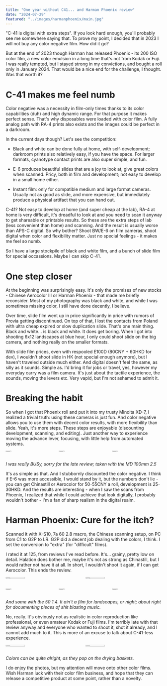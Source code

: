 ```yaml
---
title: "One year without C41... and Harman Phoenix review"
date: "2024-07-29"
featured: "../images/harmanphoenix/main.jpg"
---
```


"C-41 is digital with extra steps". If you look hard enough, you'll probably see me somewhere saying that. To prove my point, I decided that in 2023 I will not buy any color negative film. How did it go?

But at the end of 2023 though Harman has released Phoenix - its 200 ISO color film, a new color emulsion in a long time that's not from Kodak or Fuji. I was really tempted, but I stayed strong in my convictions, and bought a roll only in January 2024. That would be a nice end for the challenge, I thought. Was that worth it?

# C-41 makes me feel numb

Color negative was a necessity in film-only times thanks to its color capabilities (duh) and high dynamic range. For that purpose it makes perfect sense. That's why disposables were loaded with color film. A fully analog path with RA-4 prints also exists and the images could be perfect in a darkroom.

In the current days though? Let's see the competition: 

* Black and white can be done fully at home, with self-development; darkroom prints also relatively easy, if you have the space. For larger formats, cyanotype contact prints are also super simple, and fun.

* E-6 produces beautiful slides that are a joy to look at, give great colors when scanned. Pricy, both in film and development; not easy to develop in a small home either.

* Instant film: only for compatible medium and large format cameras. Usually not as good as slide, and more expensive, but immediately produce a physical artifact that you can hand out.

C-41? Not easy to develop at home (and super cheap at the lab), RA-4 at home is very difficult, it's dreadful to look at and you need to scan it anyway to get shareable or printable results. So these are the extra steps of lab (less convenient than home) and scanning. And the result is usually worse than APS-C digital. So why bother? Shoot BW/E-6 on film cameras, shoot digital when color and flexibility matter. Just no special feelings - it makes me feel so numb.

So I have a large stockpile of black and white film, and a bunch of slide film for special occassions. Maybe I can skip C-41.

# One step closer

At the beginning was surprisingly easy. It's only the promises of new stocks - Chinese Aerocolor III or Harman Phoenix - that made me briefly reconsider. Most of my photography was black and white, and while I was sometimes missing color, I still have done decently, I believe.

Over time, slide film went up in price significantly in price with rumors of Provia getting discontinued. On top of that, I lost the contacts from Poland with ultra cheap expired or slow duplication slide. That's one main thing. Black and white... is black and white. It does get boring. When I got into shooting 6x12 landscapes at blue hour, I only could shoot slide on the big camera, and nothing really on the smaller formats.

With slide film prices, even with respooled E100D (80CNY + 60HKD for dev), I wouldn't shoot slide in HK (not special enough anymore), but I haven't traveled outside much either. And digital doesn't feel the same, as silly as it sounds. Simple as. I'd bring it for jobs or travel, yes, however my everyday carry was a film camera. It's just about the tactile experience, the sounds, moving the levers etc. Very vapid, but I'm not ashamed to admit it.

# Breaking the habit

So when I got that Phoenix roll and put it into my trusty Minolta XD-7, I realized a trivial truth: using these cameras is just fun. And color negative allows you to use them with decent color results, with more flexibility than slide. Yeah, it's more steps. These steps are enjoyable (discounting development, scanning, and editing). Just another way to experience moving the advance lever, focusing, with little help from automated systems.

<div style="display:flex">
     <div style="flex:1;padding-left;">
          <img src="../images/harmanphoenix/bus.jpg" width="33%"/>
     </div>
     <div style="flex:1;padding-left:10px;">
          <img src="../images/harmanphoenix/bus_booth.jpg" width="33%"/>
     </div>
     <div style="flex:1;padding-left:10px;">
          <img src="../images/harmanphoenix/bus_city.jpg" width="33%"/>
     </div>
</div>

_I was really BUSy, sorry for the late review; taken with the MD 100mm 2.5_

It's as simple as that. And I stubbornly discounted the color negative. I think if E-6 was more accessible, I would stand by it, but the numbers don't lie - you can get Chinastill or Aerocolor for 50-55CNY a roll, development is 25-30HKD. And the results are interesting - when I saw the scans from Phoenix, I realized that while I could achieve that look digitally, I probably wouldn't bother - I'm a fan of sharp realism in the digital realm.

# Harman Phoenix: Cure for the itch?

Scanned it with X-S10, 7a 60 2.8 macro, the Chinese scanning setup, on PC from C1 to G2P to LR. G2P did a decent job dealing with the colors, I think. I set the conversion to "extra" (for "difficult" films).

I rated it at 125, from reviews I've read before. It's... grainy, pretty low on detail. Halation does bother me, maybe it's not as strong as Chinastill, but I would rather not have it at all. In short, I wouldn't shoot it again, if I can get Aerocolor. This ends the review.

<div style="display:flex">
    <div style="flex:1;padding-left;">
        <img src="../images/harmanphoenix/cat.jpg" width="50%"/>
    </div>
    <div style="flex:1;padding-left:10px;">
        <img src="../images/harmanphoenix/cats.jpg" width="50%"/>
    </div>
</div>

<br>

<div style="display:flex">
    <div style="flex:1;padding-left;">
        <img src="../images/harmanphoenix/aberdeen.jpg" width="33%"/>
    </div>
    <div style="flex:1;padding-left:10px;">
        <img src="../images/harmanphoenix/chigger.jpg" width="33%"/>
    </div>
    <div style="flex:1;padding-left:10px;">
        <img src="../images/harmanphoenix/flowers.jpg" width="33%"/>
    </div>
</div>

_And some with the 50 1.4. It ain't a film for landscapes, or night; about right for documenting pieces of shit blasting music._

No, really. It's obviously not as realistic in color reproduction like professional, or even amateur Kodak or Fuji films. I'm terribly late with that review anyway and everyone who wanted to shoot it, shot it already, and I cannot add much to it. This is more of an excuse to talk about C-41-less experience. 

<div style="display:flex">
    <div style="flex:1;padding-left;">
        <img src="../images/harmanphoenix/drying.jpg" width="50%"/>
    </div>
    <div style="flex:1;padding-left:10px;">
        <img src="../images/harmanphoenix/truck.jpg" width="50%"/>
    </div>
</div>

_Colors can be quite alright, as they pop on the drying baskets._

I do enjoy the photos, but my attention will move onto other color films. Wish Harman luck with their color film business, and hope that they can release a competitive product at some point, rather than a novelty.
